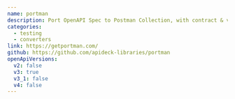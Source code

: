 ```yaml
---
name: portman
description: Port OpenAPI Spec to Postman Collection, with contract & variation tests included!
categories:
  - testing
  - converters
link: https://getportman.com/
github: https://github.com/apideck-libraries/portman
openApiVersions:
  v2: false
  v3: true
  v3_1: false
  v4: false
---
```

